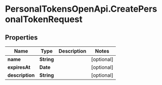 # PersonalTokensOpenApi.CreatePersonalTokenRequest

## Properties

Name | Type | Description | Notes
------------ | ------------- | ------------- | -------------
**name** | **String** |  | [optional] 
**expiresAt** | **Date** |  | [optional] 
**description** | **String** |  | [optional] 


